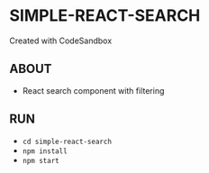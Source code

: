 # SIMPLE-REACT-SEARCH
Created with CodeSandbox

## ABOUT 
* React search component with filtering

## RUN
* `cd simple-react-search`
* `npm install`
* `npm start`
